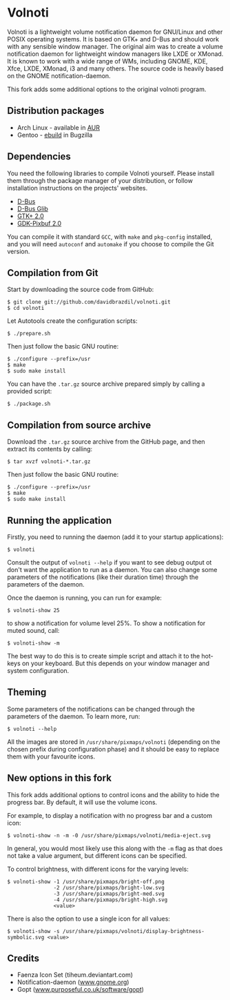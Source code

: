 Volnoti
=========

Volnoti is a lightweight volume notification daemon for GNU/Linux and
other POSIX operating systems. It is based on GTK+ and D-Bus and should
work with any sensible window manager. The original aim was to create
a volume notification daemon for lightweight window managers like LXDE 
or XMonad. It is known to work with a wide range of WMs, including 
GNOME, KDE, Xfce, LXDE, XMonad, i3 and many others. The source code
is heavily based on the GNOME notification-daemon.

This fork adds some additional options to the original volnoti program.

Distribution packages
---------------------

 - Arch Linux - available in [AUR](https://aur.archlinux.org/packages.php?ID=55159)
 - Gentoo - [ebuild](https://bugs.gentoo.org/show_bug.cgi?id=395595) in Bugzilla

Dependencies
------------

You need the following libraries to compile Volnoti yourself. Please 
install them through the package manager of your distribution, or follow
installation instructions on the projects' websites.

 - [D-Bus](http://dbus.freedesktop.org)
 - [D-Bus Glib](http://dbus.freedesktop.org/releases/dbus-glib)
 - [GTK+ 2.0](http://www.gtk.org)
 - [GDK-Pixbuf 2.0](http://www.gtk.org)

You can compile it with standard `GCC`, with `make` and `pkg-config` 
installed, and you will need `autoconf` and `automake` if you choose 
to compile the Git version.

Compilation from Git
--------------------

Start by downloading the source code from GitHub:

    $ git clone git://github.com/davidbrazdil/volnoti.git
    $ cd volnoti

Let Autotools create the configuration scripts:

    $ ./prepare.sh
    
Then just follow the basic GNU routine:

    $ ./configure --prefix=/usr
    $ make
    $ sudo make install
    
You can have the `.tar.gz` source archive prepared simply by calling 
a provided script:

    $ ./package.sh

Compilation from source archive
-------------------------------

Download the `.tar.gz` source archive from the GitHub page, and then
extract its contents by calling:

    $ tar xvzf volnoti-*.tar.gz

Then just follow the basic GNU routine:

    $ ./configure --prefix=/usr
    $ make
    $ sudo make install

Running the application
-----------------------

Firstly, you need to running the daemon (add it to your startup 
applications):

    $ volnoti

Consult the output of `volnoti --help` if you want to see debug output
ot don't want the application to run as a daemon. You can also change
some parameters of the notifications (like their duration time) through 
the parameters of the daemon.

Once the daemon is running, you can run for example:

    $ volnoti-show 25
    
to show a notification for volume level 25%. To show a notification for
muted sound, call:
    
    $ volnoti-show -m
    
The best way to do this is to create simple script and attach it to 
the hot-keys on your keyboard. But this depends on your window manager
and system configuration.

Theming
-------

Some parameters of the notifications can be changed through the 
parameters of the daemon. To learn more, run:
    
    $ volnoti --help

All the images are stored in `/usr/share/pixmaps/volnoti` (depending
on the chosen prefix during configuration phase) and it should be
easy to replace them with your favourite icons.

New options in this fork
------------------------

This fork adds additional options to control icons and the ability to hide
the progress bar. By default, it will use the volume icons.

For example, to display a notification with no progress bar and a custom icon:

    $ volnoti-show -n -m -0 /usr/share/pixmaps/volnoti/media-eject.svg

In general, you would most likely use this along with the `-m` flag as that 
does not take a value argument, but different icons can be specified.

To control brightness, with different icons for the varying levels:

    $ volnoti-show -1 /usr/share/pixmaps/bright-off.png 
                   -2 /usr/share/pixmaps/bright-low.svg 
                   -3 /usr/share/pixmaps/bright-med.svg
                   -4 /usr/share/pixmaps/bright-high.svg
                   <value>

There is also the option to use a single icon for all values:

    $ volnoti-show -s /usr/share/pixmaps/volnoti/display-brightness-symbolic.svg <value>

Credits
-------

 - Faenza Icon Set (tiheum.deviantart.com)
 - Notification-daemon (www.gnome.org)
 - Gopt (www.purposeful.co.uk/software/gopt)
